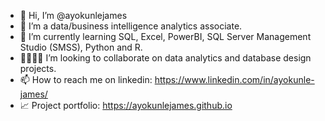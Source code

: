 - 👋 Hi, I’m @ayokunlejames
- 👀 I’m a data/business intelligence analytics associate.
- 🌱 I’m currently learning SQL, Excel, PowerBI, SQL Server Management Studio (SMSS), Python and R.
- 🫱🏽‍🫲🏽 I’m looking to collaborate on data analytics and database design projects.
- 📫 How to reach me on linkedin: https://www.linkedin.com/in/ayokunle-james/
- 📈 Project portfolio: https://ayokunlejames.github.io
<!---
ayokunlejames/ayokunlejames is a ✨ special ✨ repository because its `README.md` (this file) appears on your GitHub profile.
You can click the Preview link to take a look at your changes.
--->
